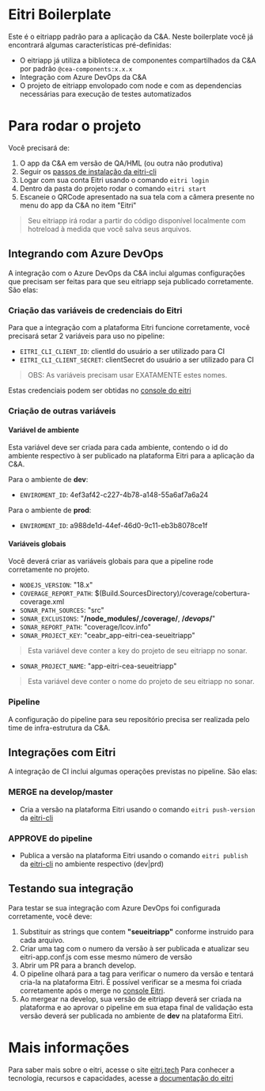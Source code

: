 # Eitri Boilerplate

Este é o eitriapp padrão para a aplicação da C&A. Neste boilerplate você já encontrará algumas características pré-definidas:

- O eitriapp já utiliza a biblioteca de componentes compartilhados da C&A por padrão `@cea-components:x.x.x`
- Integração com Azure DevOps da C&A
- O projeto de eitriapp envolopado com node e com as dependencias necessárias para execução de testes automatizados

# Para rodar o projeto

Você precisará de:

1. O app da C&A em versão de QA/HML (ou outra não produtiva)
2. Seguir os [passos de instalação da eitri-cli](https://docs.eitri.tech/pt/eitri-cli/)
3. Logar com sua conta Eitri usando o comando `eitri login`
4. Dentro da pasta do projeto rodar o comando `eitri start`
5. Escaneie o QRCode apresentado na sua tela com a câmera presente no menu do app da C&A no item "Eitri"

> Seu eitriapp irá rodar a partir do código disponível localmente com hotreload à medida que você salva seus arquivos.

## Integrando com Azure DevOps

A integração com o Azure DevOps da C&A inclui algumas configurações que precisam ser feitas para que seu eitriapp seja publicado corretamente. São elas:

### Criação das variáveis de credenciais do Eitri

Para que a integração com a plataforma Eitri funcione corretamente, você precisará setar 2 variáveis para uso no pipeline:

- `EITRI_CLI_CLIENT_ID`: clientId do usuário a ser utilizado para CI
- `EITRI_CLI_CLIENT_SECRET`: clientSecret do usuário a ser utilizado para CI

> OBS: As variáveis precisam usar EXATAMENTE estes nomes.

Estas credenciais podem ser obtidas no [console do eitri](https://console.eitri.tech)

### Criação de outras variáveis

#### Variável de ambiente

Esta variável deve ser criada para cada ambiente, contendo o id do ambiente respectivo à ser publicado na plataforma Eitri para a aplicação da C&A.

Para o ambiente de **dev**:

- `ENVIROMENT_ID`: 4ef3af42-c227-4b78-a148-55a6af7a6a24

Para o ambiente de **prod**:

- `ENVIROMENT_ID`: a988de1d-44ef-46d0-9c11-eb3b8078ce1f

#### Variáveis globais

Você deverá criar as variáveis globais para que a pipeline rode corretamente no projeto.

  - `NODEJS_VERSION`: "18.x"
  - `COVERAGE_REPORT_PATH`: $(Build.SourcesDirectory)/coverage/cobertura-coverage.xml
  - `SONAR_PATH_SOURCES`: "src"
  - `SONAR_EXCLUSIONS`: "**/node_modules/**,**/coverage/**, **/_devops_/**"	
  - `SONAR_REPORT_PATH`: "coverage/lcov.info"
  - `SONAR_PROJECT_KEY`: "ceabr_app-eitri-cea-seueitriapp"
> Esta variável deve conter a key do projeto de seu eitriapp no sonar.
  - `SONAR_PROJECT_NAME`: "app-eitri-cea-seueitriapp"
> Esta variável deve conter o nome do projeto de seu eitriapp no sonar.

### Pipeline

A configuração do pipeline para seu repositório precisa ser realizada pelo time de infra-estrutura da C&A.


## Integrações com Eitri

A integração de CI inclui algumas operações previstas no pipeline. São elas:

### MERGE na develop/master

- Cria a versão na plataforma Eitri usando o comando `eitri push-version` da [eitri-cli](https://docs.eitri.tech/pt/eitri-cli/)

### APPROVE do pipeline

- Publica a versão na plataforma Eitri usando o comando `eitri publish` da [eitri-cli](https://docs.eitri.tech/pt/eitri-cli/) no ambiente respectivo (dev|prd)


## Testando sua integração

Para testar se sua integração com Azure DevOps foi configurada corretamente, você deve:

1. Substituir as strings que contem **"seueitriapp"** conforme instruido para cada arquivo.
2. Criar uma tag com o numero da versão à ser publicada e atualizar seu eitri-app.conf.js com esse mesmo número de versão
3. Abrir um PR para a branch develop.
4. O pipeline olhará para a tag para verificar o numero da versão e tentará cria-la na plataforma Eitri. É possível verificar se a mesma foi criada corretamente após o merge no [console Eitri](https://console.eitri.tech).
5. Ao mergear na develop, sua versão de eitriapp deverá ser criada na plataforma e ao aprovar o pipeline em sua etapa final de validação esta versão deverá ser publicada no ambiente de **dev** na plataforma Eitri.


# Mais informações

Para saber mais sobre o eitri, acesse o site [eitri.tech](https://eitri.tech/)
Para conhecer a tecnologia, recursos e capacidades, acesse a [documentação do eitri](https://docs.eitri.tech/)